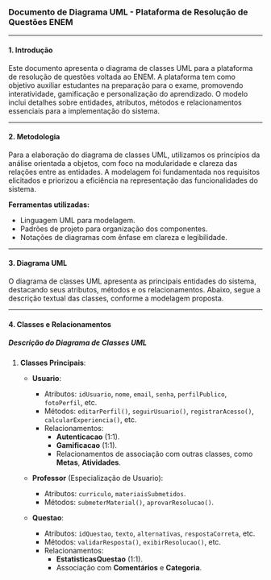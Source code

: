 ### **Documento de Diagrama UML - Plataforma de Resolução de Questões ENEM**

---

#### **1. Introdução**
Este documento apresenta o diagrama de classes UML para a plataforma de resolução de questões voltada ao ENEM. A plataforma tem como objetivo auxiliar estudantes na preparação para o exame, promovendo interatividade, gamificação e personalização do aprendizado. O modelo inclui detalhes sobre entidades, atributos, métodos e relacionamentos essenciais para a implementação do sistema.

---

#### **2. Metodologia**
Para a elaboração do diagrama de classes UML, utilizamos os princípios da análise orientada a objetos, com foco na modularidade e clareza das relações entre as entidades. A modelagem foi fundamentada nos requisitos elicitados e priorizou a eficiência na representação das funcionalidades do sistema.

**Ferramentas utilizadas:**
- Linguagem UML para modelagem.
- Padrões de projeto para organização dos componentes.
- Notações de diagramas com ênfase em clareza e legibilidade.

---

#### **3. Diagrama UML**
O diagrama de classes UML apresenta as principais entidades do sistema, destacando seus atributos, métodos e os relacionamentos. Abaixo, segue a descrição textual das classes, conforme a modelagem proposta.

---

#### **4. Classes e Relacionamentos**


##### **Descrição do Diagrama de Classes UML**
1. **Classes Principais**:
    - **Usuario**:
        - Atributos: `idUsuario`, `nome`, `email`, `senha`, `perfilPublico`, `fotoPerfil`, etc.
        - Métodos: `editarPerfil()`, `seguirUsuario()`, `registrarAcesso()`, `calcularExperiencia()`, etc.
        - Relacionamentos:
            - **Autenticacao** (1:1).
            - **Gamificacao** (1:1).
            - Relacionamentos de associação com outras classes, como **Metas**, **Atividades**.

    - **Professor** (Especialização de Usuario):
        - Atributos: `curriculo`, `materiaisSubmetidos`.
        - Métodos: `submeterMaterial()`, `aprovarResolucao()`.

    - **Questao**:
        - Atributos: `idQuestao`, `texto`, `alternativas`, `respostaCorreta`, etc.
        - Métodos: `validarResposta()`, `exibirResolucao()`, etc.
        - Relacionamentos:
            - **EstatisticasQuestao** (1:1).
            - Associação com **Comentários** e **Categoria**.

